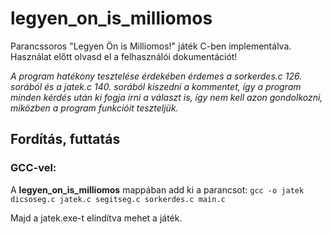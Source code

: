# legyen_on_is_milliomos
Parancssoros "Legyen Ön is Milliomos!" játék C-ben implementálva.
Használat előtt olvasd el a felhasználói dokumentációt!

*A program hatékony tesztelése érdekében érdemes a sorkerdes.c 126. sorából és a jatek.c 140. sorából kiszedni a kommentet, így a program minden kérdés után ki fogja írni a választ is, így nem kell azon gondolkozni, miközben a program funkcióit teszteljük.*

## Fordítás, futtatás
### GCC-vel:
A **legyen_on_is_milliomos** mappában add ki a parancsot:
`gcc -o jatek dicsoseg.c jatek.c segitseg.c sorkerdes.c main.c`

Majd a jatek.exe-t elindítva mehet a játék.
